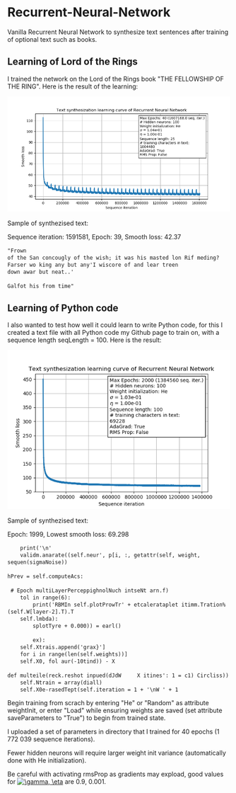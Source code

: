 # Recurrent-Neural-Network
Vanilla Recurrent Neural Network to synthesize text sentences after training of optional text such as books.


## Learning of Lord of the Rings
I trained the network on the Lord of the Rings book "THE FELLOWSHIP OF THE RING". Here is the result of the learning:

![](https://github.com/johndah/Recurrent-Neural-Network/blob/master/Learning%20Curve.png)

Sample of synthezised text:

Sequence iteration: 1591581, Epoch: 39, Smooth loss: 42.37

	"Frown
	of the San concougly of the wish; it was his masted lon Rif meding? Farser wo king any but any'I wiscore of and lear treen
	down awar but neat..'

	Galfot his from time"

## Learning of Python code
I also wanted to test how well it could learn to write Python code, for this I created a text file with all Python code my Github page to train on, with a sequence length seqLength = 100. Here is the result:

![](https://github.com/johndah/Recurrent-Neural-Network/blob/master/Learning%20Curve%20Python.png)

Sample of synthezised text:

Epoch: 1999, Lowest smooth loss: 69.298


	    print('\n'	
		validm.anarate((self.neur', p[i, :, getattr(self, weight, sequen(sigmaNoise))

	hPrev = self.computeAcs:	

	 # Epoch multiLayerPerceppighnolNuch intseNt arn.f)
		tol in range(6):
			print('RBMIn self.plotProwTr' + etcalerataplet itimm.Tration%(self.W[layer-2].T).T
		self.lmbda):
		    splotTyre + 0.000)) = earl()

		    ex):
		self.Xtrais.append('grax}']
		for i in range(len(self.weights))]
		self.X0, fol aur(-10tind)) - X

	def multeile(reck.reshot inpued(dJdW     X itines': 1 = c1) Circliss))
		self.Ntrain = array(diall)
		self.X0e-rasedTept(self.iteration = 1 + '\nW ' + 1


Begin training from scrach by entering "He" or "Random" as attribute weightInit, or enter "Load" while ensuring weights are saved (set attribute saveParameters to "True") to begin from trained state.

I uploaded a set of parameters in directory that I trained for 40 epochs (1 772 039 sequence iterations).

Fewer hidden neurons will require larger weight init variance (automatically done with He initialization).

Be careful with activating rmsProp as gradients may expload, good values for <a href="https://www.codecogs.com/eqnedit.php?latex=\gamma,&space;\eta" target="_blank"><img src="https://latex.codecogs.com/gif.latex?\gamma,&space;\eta" title="\gamma, \eta" /></a>
 are 0.9, 0.001.
